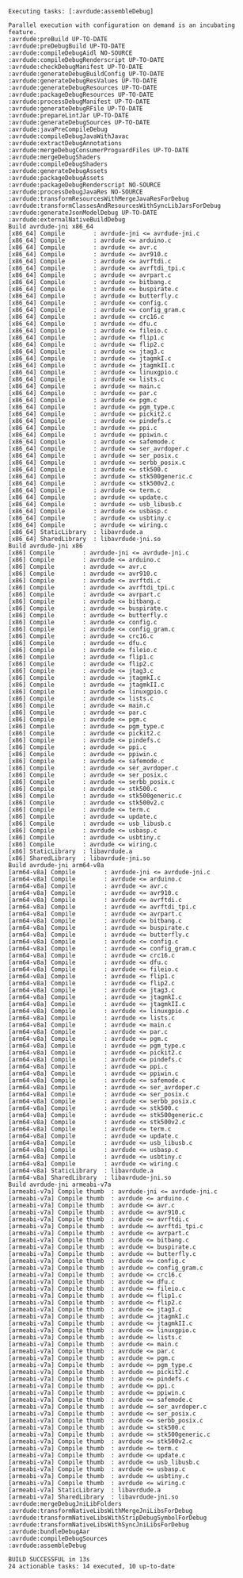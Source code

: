     Executing tasks: [:avrdude:assembleDebug]

    Parallel execution with configuration on demand is an incubating feature.
    :avrdude:preBuild UP-TO-DATE
    :avrdude:preDebugBuild UP-TO-DATE
    :avrdude:compileDebugAidl NO-SOURCE
    :avrdude:compileDebugRenderscript UP-TO-DATE
    :avrdude:checkDebugManifest UP-TO-DATE
    :avrdude:generateDebugBuildConfig UP-TO-DATE
    :avrdude:generateDebugResValues UP-TO-DATE
    :avrdude:generateDebugResources UP-TO-DATE
    :avrdude:packageDebugResources UP-TO-DATE
    :avrdude:processDebugManifest UP-TO-DATE
    :avrdude:generateDebugRFile UP-TO-DATE
    :avrdude:prepareLintJar UP-TO-DATE
    :avrdude:generateDebugSources UP-TO-DATE
    :avrdude:javaPreCompileDebug
    :avrdude:compileDebugJavaWithJavac
    :avrdude:extractDebugAnnotations
    :avrdude:mergeDebugConsumerProguardFiles UP-TO-DATE
    :avrdude:mergeDebugShaders
    :avrdude:compileDebugShaders
    :avrdude:generateDebugAssets
    :avrdude:packageDebugAssets
    :avrdude:packageDebugRenderscript NO-SOURCE
    :avrdude:processDebugJavaRes NO-SOURCE
    :avrdude:transformResourcesWithMergeJavaResForDebug
    :avrdude:transformClassesAndResourcesWithSyncLibJarsForDebug
    :avrdude:generateJsonModelDebug UP-TO-DATE
    :avrdude:externalNativeBuildDebug
    Build avrdude-jni x86_64
    [x86_64] Compile        : avrdude-jni <= avrdude-jni.c
    [x86_64] Compile        : avrdude <= arduino.c
    [x86_64] Compile        : avrdude <= avr.c
    [x86_64] Compile        : avrdude <= avr910.c
    [x86_64] Compile        : avrdude <= avrftdi.c
    [x86_64] Compile        : avrdude <= avrftdi_tpi.c
    [x86_64] Compile        : avrdude <= avrpart.c
    [x86_64] Compile        : avrdude <= bitbang.c
    [x86_64] Compile        : avrdude <= buspirate.c
    [x86_64] Compile        : avrdude <= butterfly.c
    [x86_64] Compile        : avrdude <= config.c
    [x86_64] Compile        : avrdude <= config_gram.c
    [x86_64] Compile        : avrdude <= crc16.c
    [x86_64] Compile        : avrdude <= dfu.c
    [x86_64] Compile        : avrdude <= fileio.c
    [x86_64] Compile        : avrdude <= flip1.c
    [x86_64] Compile        : avrdude <= flip2.c
    [x86_64] Compile        : avrdude <= jtag3.c
    [x86_64] Compile        : avrdude <= jtagmkI.c
    [x86_64] Compile        : avrdude <= jtagmkII.c
    [x86_64] Compile        : avrdude <= linuxgpio.c
    [x86_64] Compile        : avrdude <= lists.c
    [x86_64] Compile        : avrdude <= main.c
    [x86_64] Compile        : avrdude <= par.c
    [x86_64] Compile        : avrdude <= pgm.c
    [x86_64] Compile        : avrdude <= pgm_type.c
    [x86_64] Compile        : avrdude <= pickit2.c
    [x86_64] Compile        : avrdude <= pindefs.c
    [x86_64] Compile        : avrdude <= ppi.c
    [x86_64] Compile        : avrdude <= ppiwin.c
    [x86_64] Compile        : avrdude <= safemode.c
    [x86_64] Compile        : avrdude <= ser_avrdoper.c
    [x86_64] Compile        : avrdude <= ser_posix.c
    [x86_64] Compile        : avrdude <= serbb_posix.c
    [x86_64] Compile        : avrdude <= stk500.c
    [x86_64] Compile        : avrdude <= stk500generic.c
    [x86_64] Compile        : avrdude <= stk500v2.c
    [x86_64] Compile        : avrdude <= term.c
    [x86_64] Compile        : avrdude <= update.c
    [x86_64] Compile        : avrdude <= usb_libusb.c
    [x86_64] Compile        : avrdude <= usbasp.c
    [x86_64] Compile        : avrdude <= usbtiny.c
    [x86_64] Compile        : avrdude <= wiring.c
    [x86_64] StaticLibrary  : libavrdude.a
    [x86_64] SharedLibrary  : libavrdude-jni.so
    Build avrdude-jni x86
    [x86] Compile        : avrdude-jni <= avrdude-jni.c
    [x86] Compile        : avrdude <= arduino.c
    [x86] Compile        : avrdude <= avr.c
    [x86] Compile        : avrdude <= avr910.c
    [x86] Compile        : avrdude <= avrftdi.c
    [x86] Compile        : avrdude <= avrftdi_tpi.c
    [x86] Compile        : avrdude <= avrpart.c
    [x86] Compile        : avrdude <= bitbang.c
    [x86] Compile        : avrdude <= buspirate.c
    [x86] Compile        : avrdude <= butterfly.c
    [x86] Compile        : avrdude <= config.c
    [x86] Compile        : avrdude <= config_gram.c
    [x86] Compile        : avrdude <= crc16.c
    [x86] Compile        : avrdude <= dfu.c
    [x86] Compile        : avrdude <= fileio.c
    [x86] Compile        : avrdude <= flip1.c
    [x86] Compile        : avrdude <= flip2.c
    [x86] Compile        : avrdude <= jtag3.c
    [x86] Compile        : avrdude <= jtagmkI.c
    [x86] Compile        : avrdude <= jtagmkII.c
    [x86] Compile        : avrdude <= linuxgpio.c
    [x86] Compile        : avrdude <= lists.c
    [x86] Compile        : avrdude <= main.c
    [x86] Compile        : avrdude <= par.c
    [x86] Compile        : avrdude <= pgm.c
    [x86] Compile        : avrdude <= pgm_type.c
    [x86] Compile        : avrdude <= pickit2.c
    [x86] Compile        : avrdude <= pindefs.c
    [x86] Compile        : avrdude <= ppi.c
    [x86] Compile        : avrdude <= ppiwin.c
    [x86] Compile        : avrdude <= safemode.c
    [x86] Compile        : avrdude <= ser_avrdoper.c
    [x86] Compile        : avrdude <= ser_posix.c
    [x86] Compile        : avrdude <= serbb_posix.c
    [x86] Compile        : avrdude <= stk500.c
    [x86] Compile        : avrdude <= stk500generic.c
    [x86] Compile        : avrdude <= stk500v2.c
    [x86] Compile        : avrdude <= term.c
    [x86] Compile        : avrdude <= update.c
    [x86] Compile        : avrdude <= usb_libusb.c
    [x86] Compile        : avrdude <= usbasp.c
    [x86] Compile        : avrdude <= usbtiny.c
    [x86] Compile        : avrdude <= wiring.c
    [x86] StaticLibrary  : libavrdude.a
    [x86] SharedLibrary  : libavrdude-jni.so
    Build avrdude-jni arm64-v8a
    [arm64-v8a] Compile        : avrdude-jni <= avrdude-jni.c
    [arm64-v8a] Compile        : avrdude <= arduino.c
    [arm64-v8a] Compile        : avrdude <= avr.c
    [arm64-v8a] Compile        : avrdude <= avr910.c
    [arm64-v8a] Compile        : avrdude <= avrftdi.c
    [arm64-v8a] Compile        : avrdude <= avrftdi_tpi.c
    [arm64-v8a] Compile        : avrdude <= avrpart.c
    [arm64-v8a] Compile        : avrdude <= bitbang.c
    [arm64-v8a] Compile        : avrdude <= buspirate.c
    [arm64-v8a] Compile        : avrdude <= butterfly.c
    [arm64-v8a] Compile        : avrdude <= config.c
    [arm64-v8a] Compile        : avrdude <= config_gram.c
    [arm64-v8a] Compile        : avrdude <= crc16.c
    [arm64-v8a] Compile        : avrdude <= dfu.c
    [arm64-v8a] Compile        : avrdude <= fileio.c
    [arm64-v8a] Compile        : avrdude <= flip1.c
    [arm64-v8a] Compile        : avrdude <= flip2.c
    [arm64-v8a] Compile        : avrdude <= jtag3.c
    [arm64-v8a] Compile        : avrdude <= jtagmkI.c
    [arm64-v8a] Compile        : avrdude <= jtagmkII.c
    [arm64-v8a] Compile        : avrdude <= linuxgpio.c
    [arm64-v8a] Compile        : avrdude <= lists.c
    [arm64-v8a] Compile        : avrdude <= main.c
    [arm64-v8a] Compile        : avrdude <= par.c
    [arm64-v8a] Compile        : avrdude <= pgm.c
    [arm64-v8a] Compile        : avrdude <= pgm_type.c
    [arm64-v8a] Compile        : avrdude <= pickit2.c
    [arm64-v8a] Compile        : avrdude <= pindefs.c
    [arm64-v8a] Compile        : avrdude <= ppi.c
    [arm64-v8a] Compile        : avrdude <= ppiwin.c
    [arm64-v8a] Compile        : avrdude <= safemode.c
    [arm64-v8a] Compile        : avrdude <= ser_avrdoper.c
    [arm64-v8a] Compile        : avrdude <= ser_posix.c
    [arm64-v8a] Compile        : avrdude <= serbb_posix.c
    [arm64-v8a] Compile        : avrdude <= stk500.c
    [arm64-v8a] Compile        : avrdude <= stk500generic.c
    [arm64-v8a] Compile        : avrdude <= stk500v2.c
    [arm64-v8a] Compile        : avrdude <= term.c
    [arm64-v8a] Compile        : avrdude <= update.c
    [arm64-v8a] Compile        : avrdude <= usb_libusb.c
    [arm64-v8a] Compile        : avrdude <= usbasp.c
    [arm64-v8a] Compile        : avrdude <= usbtiny.c
    [arm64-v8a] Compile        : avrdude <= wiring.c
    [arm64-v8a] StaticLibrary  : libavrdude.a
    [arm64-v8a] SharedLibrary  : libavrdude-jni.so
    Build avrdude-jni armeabi-v7a
    [armeabi-v7a] Compile thumb  : avrdude-jni <= avrdude-jni.c
    [armeabi-v7a] Compile thumb  : avrdude <= arduino.c
    [armeabi-v7a] Compile thumb  : avrdude <= avr.c
    [armeabi-v7a] Compile thumb  : avrdude <= avr910.c
    [armeabi-v7a] Compile thumb  : avrdude <= avrftdi.c
    [armeabi-v7a] Compile thumb  : avrdude <= avrftdi_tpi.c
    [armeabi-v7a] Compile thumb  : avrdude <= avrpart.c
    [armeabi-v7a] Compile thumb  : avrdude <= bitbang.c
    [armeabi-v7a] Compile thumb  : avrdude <= buspirate.c
    [armeabi-v7a] Compile thumb  : avrdude <= butterfly.c
    [armeabi-v7a] Compile thumb  : avrdude <= config.c
    [armeabi-v7a] Compile thumb  : avrdude <= config_gram.c
    [armeabi-v7a] Compile thumb  : avrdude <= crc16.c
    [armeabi-v7a] Compile thumb  : avrdude <= dfu.c
    [armeabi-v7a] Compile thumb  : avrdude <= fileio.c
    [armeabi-v7a] Compile thumb  : avrdude <= flip1.c
    [armeabi-v7a] Compile thumb  : avrdude <= flip2.c
    [armeabi-v7a] Compile thumb  : avrdude <= jtag3.c
    [armeabi-v7a] Compile thumb  : avrdude <= jtagmkI.c
    [armeabi-v7a] Compile thumb  : avrdude <= jtagmkII.c
    [armeabi-v7a] Compile thumb  : avrdude <= linuxgpio.c
    [armeabi-v7a] Compile thumb  : avrdude <= lists.c
    [armeabi-v7a] Compile thumb  : avrdude <= main.c
    [armeabi-v7a] Compile thumb  : avrdude <= par.c
    [armeabi-v7a] Compile thumb  : avrdude <= pgm.c
    [armeabi-v7a] Compile thumb  : avrdude <= pgm_type.c
    [armeabi-v7a] Compile thumb  : avrdude <= pickit2.c
    [armeabi-v7a] Compile thumb  : avrdude <= pindefs.c
    [armeabi-v7a] Compile thumb  : avrdude <= ppi.c
    [armeabi-v7a] Compile thumb  : avrdude <= ppiwin.c
    [armeabi-v7a] Compile thumb  : avrdude <= safemode.c
    [armeabi-v7a] Compile thumb  : avrdude <= ser_avrdoper.c
    [armeabi-v7a] Compile thumb  : avrdude <= ser_posix.c
    [armeabi-v7a] Compile thumb  : avrdude <= serbb_posix.c
    [armeabi-v7a] Compile thumb  : avrdude <= stk500.c
    [armeabi-v7a] Compile thumb  : avrdude <= stk500generic.c
    [armeabi-v7a] Compile thumb  : avrdude <= stk500v2.c
    [armeabi-v7a] Compile thumb  : avrdude <= term.c
    [armeabi-v7a] Compile thumb  : avrdude <= update.c
    [armeabi-v7a] Compile thumb  : avrdude <= usb_libusb.c
    [armeabi-v7a] Compile thumb  : avrdude <= usbasp.c
    [armeabi-v7a] Compile thumb  : avrdude <= usbtiny.c
    [armeabi-v7a] Compile thumb  : avrdude <= wiring.c
    [armeabi-v7a] StaticLibrary  : libavrdude.a
    [armeabi-v7a] SharedLibrary  : libavrdude-jni.so
    :avrdude:mergeDebugJniLibFolders
    :avrdude:transformNativeLibsWithMergeJniLibsForDebug
    :avrdude:transformNativeLibsWithStripDebugSymbolForDebug
    :avrdude:transformNativeLibsWithSyncJniLibsForDebug
    :avrdude:bundleDebugAar
    :avrdude:compileDebugSources
    :avrdude:assembleDebug

    BUILD SUCCESSFUL in 13s
    24 actionable tasks: 14 executed, 10 up-to-date
